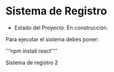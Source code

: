 <h1>Sistema de Registro</h1>

- Estado del Proyecto: En construcción.

Para ejecutar el sistema debes poner:

'''npm install react''''

Sistema de registro 2
